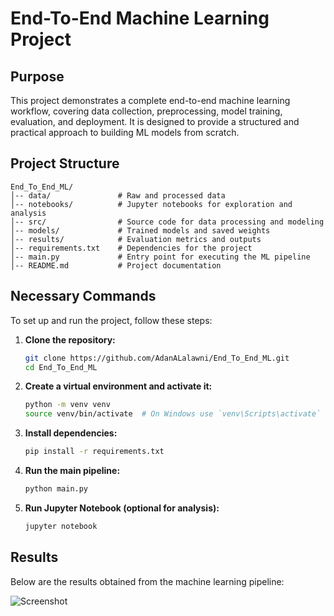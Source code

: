 # End-To-End Machine Learning Project

## Purpose
This project demonstrates a complete end-to-end machine learning workflow, covering data collection, preprocessing, model training, evaluation, and deployment. It is designed to provide a structured and practical approach to building ML models from scratch.

## Project Structure
```
End_To_End_ML/
│-- data/               # Raw and processed data
│-- notebooks/          # Jupyter notebooks for exploration and analysis
│-- src/                # Source code for data processing and modeling
│-- models/             # Trained models and saved weights
│-- results/            # Evaluation metrics and outputs
│-- requirements.txt    # Dependencies for the project
│-- main.py             # Entry point for executing the ML pipeline
│-- README.md           # Project documentation
```

## Necessary Commands
To set up and run the project, follow these steps:

1. **Clone the repository:**
   ```sh
   git clone https://github.com/AdanALalawni/End_To_End_ML.git
   cd End_To_End_ML
   ```
2. **Create a virtual environment and activate it:**
   ```sh
   python -m venv venv
   source venv/bin/activate  # On Windows use `venv\Scripts\activate`
   ```
3. **Install dependencies:**
   ```sh
   pip install -r requirements.txt
   ```
4. **Run the main pipeline:**
   ```sh
   python main.py
   ```
5. **Run Jupyter Notebook (optional for analysis):**
   ```sh
   jupyter notebook
   ```

## Results
Below are the results obtained from the machine learning pipeline:

![Screenshot](results/screenshot.png)



